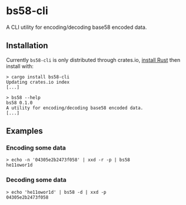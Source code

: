 # bs58-cli

A CLI utility for encoding/decoding base58 encoded data.

## Installation

Currently `bs58-cli` is only distributed through crates.io, [install Rust][]
then install with:

```console
> cargo install bs58-cli
Updating crates.io index
[...]

> bs58 --help
bs58 0.1.0
A utility for encoding/decoding base58 encoded data.
[...]
```

## Examples

### Encoding some data

```console
> echo -n '04305e2b2473f058' | xxd -r -p | bs58
he11owor1d
```

### Decoding some data

```console
> echo 'he11owor1d' | bs58 -d | xxd -p
04305e2b2473f058
```

[install Rust]: https://www.rust-lang.org/tools/install

